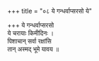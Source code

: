 +++
title = "०८ ये गन्धर्वाप्सरसो ये"

+++
ये गन्धर्वाप्सरसो  
ये चरायाः किमीदिनः ।  
पिशाचान् सर्वा रक्षांसि  
तान् अस्मद् भूमे यावय ॥